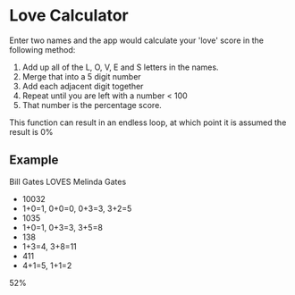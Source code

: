 # Love Calculator

Enter two names and the app would calculate your 'love' score in the following method:

1. Add up all of the L, O, V, E and S letters in the names.
2. Merge that into a 5 digit number
3. Add each adjacent digit together
4. Repeat until you are left with a number < 100
5. That number is the percentage score.

This function can result in an endless loop, at which point it is assumed the result is 0%

## Example

Bill Gates
LOVES
Melinda Gates

* 10032
* 1+0=1, 0+0=0, 0+3=3, 3+2=5
* 1035
* 1+0=1, 0+3=3, 3+5=8
* 138
* 1+3=4, 3+8=11
* 411
* 4+1=5, 1+1=2

52%
